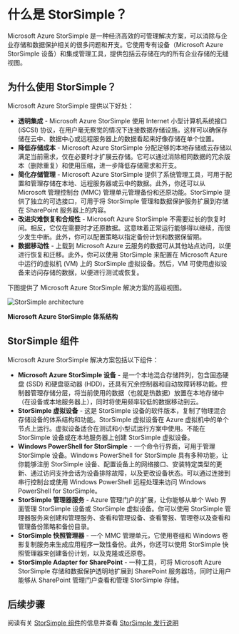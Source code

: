 ﻿<properties 
   pageTitle="什么是 StorSimple？" 
   description="介绍 StorSimple 功能、体系结构和组件。" 
   services="storsimple" 
   documentationCenter="NA" 
   authors="SharS" 
   manager="AdinaH" 
   editor=""/>
   
<tags ms.service="storsimple" ms.date="02/17/2015" wacn.date="04/11/2015"/>

# 什么是 StorSimple？ 

Microsoft Azure StorSimple 是一种经济高效的可管理解决方案，可以消除与企业存储和数据保护相关的很多问题和开支。它使用专有设备（Microsoft Azure StorSimple 设备）和集成管理工具，提供包括云存储在内的所有企业存储的无缝视图。

## 为什么使用 StorSimple？

Microsoft Azure StorSimple 提供以下好处：

- **透明集成** - Microsoft Azure StorSimple 使用 Internet 小型计算机系统接口 (iSCSI) 协议，在用户毫无察觉的情况下连接数据存储设施。这样可以确保存储在云中、数据中心或远程服务器上的数据看起来好像存储在单个位置。
- **降低存储成本** - Microsoft Azure StorSimple 分配足够的本地存储或云存储以满足当前需求，仅在必要时才扩展云存储。它可以通过消除相同数据的冗余版本（删除重复）和使用压缩，进一步降低存储需求和开支。
- **简化存储管理** - Microsoft Azure StorSimple 提供了系统管理工具，可用于配置和管理存储在本地、远程服务器或云中的数据。此外，你还可以从 Microsoft 管理控制台 (MMC) 管理单元管理备份和还原功能。StorSimple 提供了独立的可选接口，可用于将 StorSimple 管理和数据保护服务扩展到存储在 SharePoint 服务器上的内容。 
- **改进灾难恢复和合规性** - Microsoft Azure StorSimple 不需要过长的恢复时间。相反，它仅在需要时才还原数据。这意味着正常运行能够得以继续，而很少发生中断。此外，你可以配置策略以指定备份计划和数据保留期。
- **数据移动性** - 上载到 Microsoft Azure 云服务的数据可从其他站点访问，以便进行恢复和迁移。此外，你可以使用 StorSimple 来配置在 Microsoft Azure 中运行的虚拟机 (VM) 上的 StorSimple 虚拟设备。然后，VM 可使用虚拟设备来访问存储的数据，以便进行测试或恢复。 

下图提供了 Microsoft Azure StorSimple 解决方案的高级视图。

![StorSimple architecture](./media/storsimple-overview/hcs-data-services-storsimple-system-architecture.png)

**Microsoft Azure StorSimple 体系结构**

## StorSimple 组件

Microsoft Azure StorSimple 解决方案包括以下组件：

- **Microsoft Azure StorSimple 设备** - 是一个本地混合存储阵列，包含固态硬盘 (SSD) 和硬盘驱动器 (HDD)，还具有冗余控制器和自动故障转移功能。控制器管理存储分层，将当前使用的数据（也就是热数据）放置在本地存储中（在设备或本地服务器上），同时将使用频率较低的数据移动到云。
- **StorSimple 虚拟设备** - 这是 StorSimple 设备的软件版本，复制了物理混合存储设备的体系结构和功能。StorSimple 虚拟设备在 Azure 虚拟机中的单个节点上运行。虚拟设备适合在测试和小型试运行方案中使用。不能在 StorSimple 设备或在本地服务器上创建 StorSimple 虚拟设备。
- **Windows PowerShell for StorSimple** - 一个命令行界面，可用于管理 StorSimple 设备。Windows PowerShell for StorSimple 具有多种功能，让你能够注册 StorSimple 设备、配置设备上的网络接口、安装特定类型的更新、通过访问支持会话为设备排除故障，以及更改设备状态。可以通过连接到串行控制台或使用 Windows PowerShell 远程处理来访问 Windows PowerShell for StorSimple。
- **StorSimple 管理器服务** - Azure 管理门户的扩展，让你能够从单个 Web 界面管理 StorSimple 设备或 StorSimple 虚拟设备。你可以使用 StorSimple 管理器服务来创建和管理服务、查看和管理设备、查看警报、管理卷以及查看和管理备份策略和备份目录。
- **StorSimple 快照管理器** - 一个 MMC 管理单元，它使用卷组和 Windows 卷影复制服务来生成应用程序一致性备份。此外，你还可以使用 StorSimple 快照管理器来创建备份计划，以及克隆或还原卷。 
- **StorSimple Adapter for SharePoint** - 一种工具，可将 Microsoft Azure StorSimple 存储和数据保护透明地扩展到 SharePoint 服务器场，同时让用户能够从 SharePoint 管理门户查看和管理 StorSimple 存储。

## 后续步骤

阅读有关 [StorSimple 组件](https://technet.microsoft.com/zh-CN/library/cc754482.aspx)的信息并查看 [StorSimple 发行说明](https://msdn.microsoft.com/zh-CN/library/azure/dn772367.aspx)





<!--HONumber=51-->